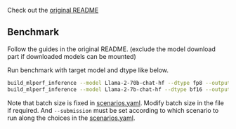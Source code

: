 Check out the [original README](./README_org.md)

## Benchmark
Follow the guides in the original README. (exclude the model download part if downloaded models can be mounted)

Run benchmark with target model and dtype like below.
```bash
build_mlperf_inference --model Llama-2-70b-chat-hf --dtype fp8 --output-dir results_70b_fp8 --submission llama-99.9-70b-fp8
build_mlperf_inference --model Llama-2-7b-chat-hf --dtype bf16 --output-dir results_7b_bf16 --submission llama-99.9-7b-bf16
```
Note that batch size is fixed in [scenarios.yaml](./scenarios.yaml). Modify batch size in the file if required. And `--submission` must be set according to which scenario to run along the choices in the [scenarios.yaml](./scenarios.yaml).